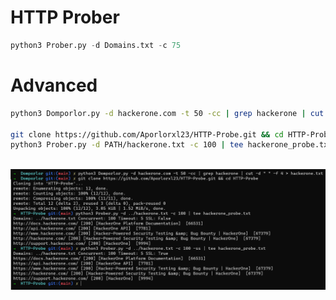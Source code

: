 # HTTP Prober

```python
python3 Prober.py -d Domains.txt -c 75
```


# Advanced

```sh
python3 Domporlor.py -d hackerone.com -t 50 -cc | grep hackerone | cut -d " " -f 4 > hackerone.txt

git clone https://github.com/Aporlorxl23/HTTP-Probe.git && cd HTTP-Probe
python3 Prober.py -d PATH/hackerone.txt -c 100 | tee hackerone_probe.txt
```
<br>
<img src="https://github.com/Aporlorxl23/Domporlor/blob/main/Images/3.png" alt="Domporlor" width="1000px"></a>
<br>
